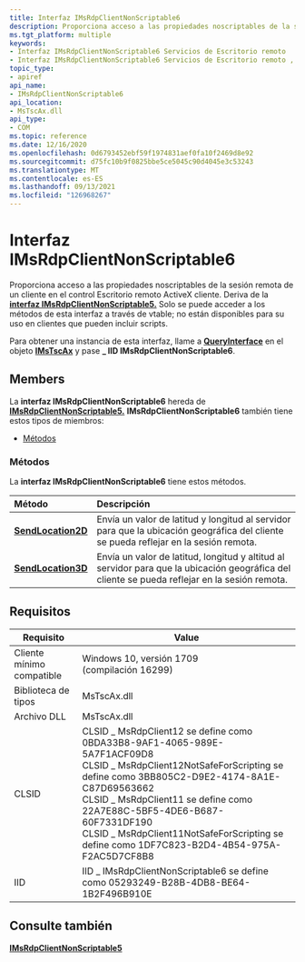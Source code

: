```yaml
---
title: Interfaz IMsRdpClientNonScriptable6
description: Proporciona acceso a las propiedades noscriptables de la sesión remota de un cliente en el control Escritorio remoto ActiveX cliente. Deriva de la interfaz IMsRdpClientNonScriptable5.
ms.tgt_platform: multiple
keywords:
- Interfaz IMsRdpClientNonScriptable6 Servicios de Escritorio remoto
- Interfaz IMsRdpClientNonScriptable6 Servicios de Escritorio remoto , descrito
topic_type:
- apiref
api_name:
- IMsRdpClientNonScriptable6
api_location:
- MsTscAx.dll
api_type:
- COM
ms.topic: reference
ms.date: 12/16/2020
ms.openlocfilehash: 0d6793452ebf59f1974831aef0fa10f2469d8e92
ms.sourcegitcommit: d75fc10b9f0825bbe5ce5045c90d4045e3c53243
ms.translationtype: MT
ms.contentlocale: es-ES
ms.lasthandoff: 09/13/2021
ms.locfileid: "126968267"
---
```

# <a name="imsrdpclientnonscriptable6-interface"></a>Interfaz IMsRdpClientNonScriptable6

Proporciona acceso a las propiedades noscriptables de la sesión remota de un cliente en el control Escritorio remoto ActiveX cliente. Deriva de la [**interfaz IMsRdpClientNonScriptable5.**](imsrdpclientnonscriptable5.md) Solo se puede acceder a los métodos de esta interfaz a través de vtable; no están disponibles para su uso en clientes que pueden incluir scripts.

Para obtener una instancia de esta interfaz, llame a [**QueryInterface**](/windows/desktop/api/unknwn/nf-unknwn-iunknown-queryinterface(q)) en el objeto [**IMsTscAx**](imstscax-interface.md) y pase **\_ IID IMsRdpClientNonScriptable6**.

## <a name="members"></a>Members

La **interfaz IMsRdpClientNonScriptable6** hereda de [**IMsRdpClientNonScriptable5.**](imsrdpclientnonscriptable5.md) **IMsRdpClientNonScriptable6** también tiene estos tipos de miembros:

- [Métodos](#methods)

### <a name="methods"></a>Métodos

La **interfaz IMsRdpClientNonScriptable6** tiene estos métodos.


| Método            | Descripción                   |
|:-----------------------------|:-----------------|
| [**SendLocation2D**](imsrdpclientnonscriptable6-sendlocation2d.md)     |  Envía un valor de latitud y longitud al servidor para que la ubicación geográfica del cliente se pueda reflejar en la sesión remota.                   |
| [**SendLocation3D**](imsrdpclientnonscriptable6-sendlocation3d.md)     | Envía un valor de latitud, longitud y altitud al servidor para que la ubicación geográfica del cliente se pueda reflejar en la sesión remota.                 |

## <a name="requirements"></a>Requisitos

| Requisito | Value |
|-------------------------------------|---------------------------------------|
| Cliente mínimo compatible| Windows 10, versión 1709 (compilación 16299)      |
| Biblioteca de tipos            | MsTscAx.dll                        |
| Archivo DLL                  | MsTscAx.dll     |
| CLSID                    | CLSID \_ MsRdpClient12 se define como 0BDA33B8-9AF1-4065-989E-5A7F1ACF09D8<br/> CLSID \_ MsRdpClient12NotSafeForScripting se define como 3BB805C2-D9E2-4174-8A1E-C87D69563662<br/> CLSID \_ MsRdpClient11 se define como 22A7E88C-5BF5-4DE6-B687-60F7331DF190<br/> CLSID \_ MsRdpClient11NotSafeForScripting se define como 1DF7C823-B2D4-4B54-975A-F2AC5D7CF8B8<br/>  |
| IID                      | IID \_ IMsRdpClientNonScriptable6 se define como 05293249-B28B-4DB8-BE64-1B2F496B910E            |

## <a name="see-also"></a>Consulte también

<dl> <dt>

[**IMsRdpClientNonScriptable5**](imsrdpclientnonscriptable5.md)
</dt> </dl>
